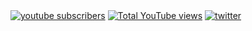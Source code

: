<!-- ![](https://camo.githubusercontent.com/7ec69be06e6048f71254d9742ce90a02a5ee5d3b/68747470733a2f2f65787465726e616c2d636f6e74656e742e6475636b6475636b676f2e636f6d2f69752f3f753d68747470732533412532462532466d65646961312e74656e6f722e636f6d253246696d61676573253246613463643361313961653262336562626361313965346630323265363630653425324674656e6f722e6769662533466974656d69642533443836343536303126663d31266e6f66623d31) -->

<div>
<a href="https://www.youtube.com/c/sreeramvenkitesh" target="_blank">
    <img alt="youtube subscribers" title="Subscribe to my YouTube channel" src="https://img.shields.io/youtube/channel/subscribers/UCVvudG1jPrVpkqKrINI_3Zw?color=%23E05D44&label=SUBSCRIBE&logo=youtube&style=for-the-badge&labelColor=CE4630"/></a> 
    
<a href="https://www.youtube.com/c/sreeramvenkitesh" target="_blank">
    <img alt="Total YouTube views" title="Total YouTube Views" src="https://img.shields.io/youtube/channel/views/UCVvudG1jPrVpkqKrINI_3Zw?color=%23E05D44&label=Total%20Views&logo=youtube&style=for-the-badge&labelColor=CE4630"/></a> 

<a href="https://twitter.com/fillerInk" target="_blank">
  <img alt="twitter" title="Follow me on Twitter" src="https://img.shields.io/twitter/follow/fillerInk?color=blue&label=Follow%20On%20Twitter&logo=Twitter&style=for-the-badge"
</a>
</div>
